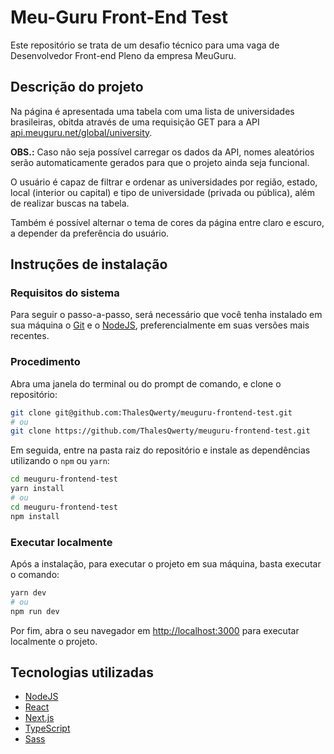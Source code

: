# Meu-Guru Front-End Test

Este repositório se trata de um desafio técnico para uma vaga de Desenvolvedor Front-end Pleno da empresa MeuGuru.

## Descrição do projeto

Na página é apresentada uma tabela com uma lista de universidades brasileiras, obitda através de uma requisição GET para a API [api.meuguru.net/global/university](https://api.meuguru.net/global/university).

**OBS.:** Caso não seja possível carregar os dados da API, nomes aleatórios serão automaticamente gerados para que o projeto ainda seja funcional.

O usuário é capaz de filtrar e ordenar as universidades por região, estado, local (interior ou capital) e tipo de universidade (privada ou pública), além de realizar buscas na tabela.

Também é possível alternar o tema de cores da página entre claro e escuro, a depender da preferência do usuário.

## Instruções de instalação

### Requisitos do sistema

Para seguir o passo-a-passo, será necessário que você tenha instalado em sua máquina o [Git](https://git-scm.com/) e o [NodeJS](https://nodejs.org/en/), preferencialmente em suas versões mais recentes.

### Procedimento

Abra uma janela do terminal ou do prompt de comando, e clone o repositório:

```bash
git clone git@github.com:ThalesQwerty/meuguru-frontend-test.git
# ou
git clone https://github.com/ThalesQwerty/meuguru-frontend-test.git
```

Em seguida, entre na pasta raiz do repositório e instale as dependências utilizando o `npm` ou `yarn`:

```bash
cd meuguru-frontend-test
yarn install
# ou
cd meuguru-frontend-test
npm install
```

### Executar localmente

Após a instalação, para executar o projeto em sua máquina, basta executar o comando:

```bash
yarn dev
# ou
npm run dev
```

Por fim, abra o seu navegador em [http://localhost:3000](http://localhost:3000) para executar localmente o projeto.

## Tecnologias utilizadas

- [NodeJS](https://nodejs.org/en/)
- [React](https://reactjs.org/)
- [Next.js](https://nextjs.org/)
- [TypeScript](https://www.typescriptlang.org/)
- [Sass](https://sass-lang.com/)
